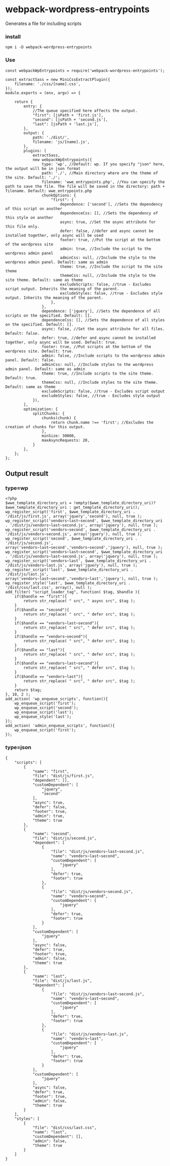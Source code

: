 # webpack-wordpress-entrypoints
Generates a file for including scripts

### install
`npm i -D webpack-wordpress-entrypoints`

### Use
	const webpackWpEntrypoints = require('webpack-wordpress-entrypoints');

	const extractSass = new MiniCssExtractPlugin({
		filename: './css/[name].css',
	});
	module.exports = (env, argv) => {

		return {
			entry: {
				//The queue specified here affects the output.
				"first": [jsPath + 'first.js'],
				"second": [jsPath + 'second.js'],
				"last": [jsPath + 'last.js'],
			},
			output: {
				path: './dist/',
				filename: 'js/[name].js',
			},
			plugins: [
				extractSass,
				new webpackWpEntrypoints({
					type: 'wp', //Default: wp. If you specify "json" here, the output will be in json format
					path: './', //Main directory where are the theme of the site. Default: './';
					filename: 'wwe_entrypoints.php', //You can specify the path to save the file. The file will be saved in the directory: path + filename. Default: wwe_entrypoints.php
					chunkOptions: {
						"first": {
							dependence: ['second'], //Sets the dependency of this script on another
							dependenceCss: [], //Sets the dependency of this style on another
							async: true, //Set the async attribute for this file only.
							defer: false, //defer and async cannot be installed together, only async will be used
							footer: true, //Put the script at the bottom of the wordpress site
							admin: true, //Include the script to the wordpress admin panel
							adminCss: null, //Include the style to the wordpress admin panel. Default: same as admin
							theme: true, //Include the script to the site theme
							themeCss: null, //Include the style to the site theme. Default: same as theme
							excludeScripts: false, //true - Excludes script output. Inherits the meaning of the parent.
							excludeStyles: false, //true - Excludes style output. Inherits the meaning of the parent.
						},
					},
					dependence: ['jquery'], //Sets the dependence of all scripts on the specified. Default: [].
					dependenceCss: [], //Sets the dependence of all styles on the specified. Default: [].
					async: false, //Set the async attribute for all files. Default: false.
					defer: true, //defer and async cannot be installed together, only async will be used. Default: true.
					footer: true, //Put scripts at the bottom of the wordpress site. Default: true.
					admin: false, //Include scripts to the wordpress admin panel. Default: false.
					adminCss: null, //Include styles to the wordpress admin panel. Default: same as admin
					theme: true, //Include scripts to the site theme. Default: true.
					themeCss: null, //Include styles to the site theme. Default: same as theme
					excludeScripts: false, //true - Excludes script output
					excludeStyles: false, //true - Excludes style output
				}),
			],
			optimization: {
				splitChunks: {
					chunks(chunk) {
						return chunk.name !== 'first'; //Excludes the creation of chunks for this output.
					},
					minSize: 30000,
					maxAsyncRequests: 20,
				}
			},
		};
	};
	
## Output result
### type=wp
	<?php
	$wwe_template_directory_uri = !empty($wwe_template_directory_uri)? $wwe_template_directory_uri : get_template_directory_uri();
	wp_register_script('first', $wwe_template_directory_uri . '/dist/js/first.js', array('jquery','second'), null, true );
	wp_register_script('vendors~last~second', $wwe_template_directory_uri . '/dist/js/vendors~last~second.js', array('jquery'), null, true );
	wp_register_script('vendors~second', $wwe_template_directory_uri . '/dist/js/vendors~second.js', array('jquery'), null, true );
	wp_register_script('second', $wwe_template_directory_uri . '/dist/js/second.js', array('vendors~last~second','vendors~second','jquery'), null, true );
	wp_register_script('vendors~last~second', $wwe_template_directory_uri . '/dist/js/vendors~last~second.js', array('jquery'), null, true );
	wp_register_script('vendors~last', $wwe_template_directory_uri . '/dist/js/vendors~last.js', array('jquery'), null, true );
	wp_register_script('last', $wwe_template_directory_uri . '/dist/js/last.js', array('vendors~last~second','vendors~last','jquery'), null, true );
	wp_register_style('last', $wwe_template_directory_uri . '/dist/css/last.css', array(), null );
	add_filter( "script_loader_tag", function( $tag, $handle ){
		if($handle == "first"){
			return str_replace( " src", " async src", $tag );
		}
		if($handle == "second"){
			return str_replace( " src", " defer src", $tag );
		}
		if($handle == "vendors~last~second"){
			return str_replace( " src", " defer src", $tag );
		}
		if($handle == "vendors~second"){
			return str_replace( " src", " defer src", $tag );
		}
		if($handle == "last"){
			return str_replace( " src", " defer src", $tag );
		}
		if($handle == "vendors~last~second"){
			return str_replace( " src", " defer src", $tag );
		}
		if($handle == "vendors~last"){
			return str_replace( " src", " defer src", $tag );
		}
		return $tag;
	}, 10, 2 );
	add_action( 'wp_enqueue_scripts', function(){
		wp_enqueue_script('first');
		wp_enqueue_script('second');
		wp_enqueue_script('last');
		wp_enqueue_style('last');
	});
	add_action( 'admin_enqueue_scripts', function(){
		wp_enqueue_script('first');
	});


### type=json
	{
		"scripts": [
			{
				"name": "first",
				"file": "dist/js/first.js",
				"dependent": [],
				"customDependent": [
					"jquery",
					"second"
				],
				"async": true,
				"defer": false,
				"footer": true,
				"admin": true,
				"theme": true
			},
			{
				"name": "second",
				"file": "dist/js/second.js",
				"dependent": [
					{
						"file": "dist/js/vendors~last~second.js",
						"name": "vendors~last~second",
						"customDependent": [
							"jquery"
						],
						"defer": true,
						"footer": true
					},
					{
						"file": "dist/js/vendors~second.js",
						"name": "vendors~second",
						"customDependent": [
							"jquery"
						],
						"defer": true,
						"footer": true
					}
				],
				"customDependent": [
					"jquery"
				],
				"async": false,
				"defer": true,
				"footer": true,
				"admin": false,
				"theme": true
			},
			{
				"name": "last",
				"file": "dist/js/last.js",
				"dependent": [
					{
						"file": "dist/js/vendors~last~second.js",
						"name": "vendors~last~second",
						"customDependent": [
							"jquery"
						],
						"defer": true,
						"footer": true
					},
					{
						"file": "dist/js/vendors~last.js",
						"name": "vendors~last",
						"customDependent": [
							"jquery"
						],
						"defer": true,
						"footer": true
					}
				],
				"customDependent": [
					"jquery"
				],
				"async": false,
				"defer": true,
				"footer": true,
				"admin": false,
				"theme": true
			}
		],
		"styles": [
			{
				"file": "dist/css/last.css",
				"name": "last",
				"customDependent": [],
				"admin": false,
				"theme": true
			}
		]
	}
